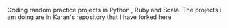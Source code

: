 Coding random practice projects in Python , Ruby and Scala. The projects i am doing are in Karan's repository that I have forked here
